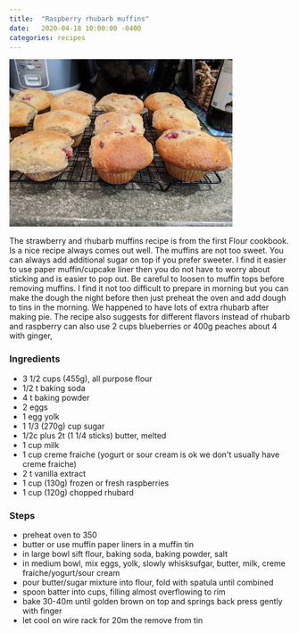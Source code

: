 ```yaml
---
title:  "Raspberry rhubarb muffins"
date:   2020-04-18 10:00:00 -0400
categories: recipes
---
```


![Strawberry rhubarb muffins](/assets/images/raspberry-rhubarb-muffins.jpg)

The strawberry and rhubarb muffins recipe is from the first Flour cookbook.  Is a nice recipe always comes out well. The muffins are
not too sweet.  You can always add additional sugar on top if you prefer sweeter.  I find it easier to use paper muffin/cupcake liner then
you do not have to worry about sticking and is easier to pop out.  Be careful to loosen to muffin tops before removing muffins.  I find it
not too difficult to prepare in morning but you can make the dough the night before then just preheat the oven and add dough to tins in the morning.
We happened to have lots of extra rhubarb after making pie.  The recipe also suggests for different flavors instead of rhubarb and raspberry can also use 2 cups blueberries or 400g peaches about 4 with ginger,

### Ingredients
- 3 1/2 cups (455g), all purpose flour
- 1/2 t baking soda
- 4 t baking powder
- 2 eggs
- 1 egg yolk
- 1 1/3 (270g) cup sugar
- 1/2c plus 2t (1 1/4 sticks)  butter, melted
- 1 cup milk
- 1 cup creme fraiche (yogurt or sour cream is ok we don't usually have creme fraiche)
- 2 t vanilla extract
- 1 cup (130g) frozen or fresh raspberries
- 1 cup (120g) chopped rhubard

### Steps
- preheat oven to 350
- butter or use muffin paper liners in a muffin tin
- in large bowl sift flour, baking soda, baking powder, salt
- in medium bowl, mix eggs, yolk, slowly whisksufgar, butter, milk, creme fraiche/yogurt/sour cream
- pour butter/sugar mixture into flour, fold with spatula until combined
- spoon batter into cups, filling almost overflowing to rim
- bake 30-40m until golden brown on top and springs back press gently with finger
- let cool on wire rack for 20m the remove from tin
